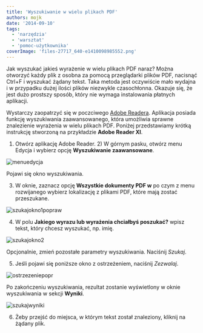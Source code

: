 ```yaml
---
title: 'Wyszukiwanie w wielu plikach PDF'
authors: mojk
date: '2014-09-10'
tags:
  - 'narzędzia'
  - 'warsztat'
  - 'pomoc-użytkownika'
coverImage: 'files-27717_640-e1410098985552.png'
---
```


Jak wyszukać jakieś wyrażenie w wielu plikach PDF naraz? Można otworzyć każdy
plik z osobna za pomocą przeglądarki plików PDF, nacisnąć Ctrl+F i wyszukać
żądany tekst. Taka metoda jest oczywiście mało wydajna i w przypadku dużej
ilości plików niezwykle czasochłonna. Okazuje się, że jest dużo prostszy sposób,
który nie wymaga instalowania płatnych aplikacji.

<!--truncate-->

Wystarczy zaopatrzyć się w poczciwego
[Adobe Readera](http://get.adobe.com/pl/reader/). Aplikacja posiada funkcję
wyszukiwania zaawansowanego, która umożliwia sprawne znalezienie wyrażenia w
wielu plikach PDF. Poniżej przedstawiamy krótką instrukcję stworzoną na
przykładzie **Adobe Reader XI**.

1.  Otwórz aplikację Adobe Reader. 2) W górnym pasku, otwórz menu Edycja i
    wybierz opcję **Wyszukiwanie zaawansowane**.

![menuedycja](images/menuedycja.png)

Pojawi się okno wyszukiwania.

3. W oknie, zaznacz opcję **Wszystkie dokumenty PDF w** po czym z menu
   rozwijanego wybierz lokalizację z plikami PDF, które mają zostać przeszukane.

![szukajokno1popraw](images/szukajokno1popraw.png)

4. W polu **Jakiego wyrazu lub wyrażenia chciałbyś poszukać?** wpisz tekst,
   który chcesz wyszukać, np. imię.

![szukajokno2](images/szukajokno2.png)

Opcjonalnie, zmień pozostałe parametry wyszukiwania. Naciśnij _Szukaj_.

5. Jeśli pojawi się poniższe okno z ostrzeżeniem, naciśnij _Zezwalaj_.

![ostrzezeniepopr](images/ostrzezeniepopr.png)

Po zakończeniu wyszukiwania, rezultat zostanie wyświetlony w oknie wyszukiwania
w sekcji **Wyniki**.

![szukajwyniki](images/szukajwyniki.png)

6. Żeby przejść do miejsca, w którym tekst został znaleziony, kliknij na żądany
   plik.
